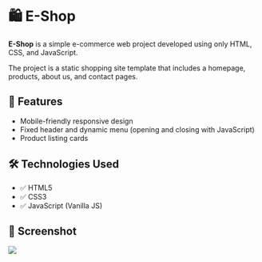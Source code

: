 # 🛍️ E-Shop

**E-Shop** is a simple e-commerce web project developed using only HTML, CSS, and JavaScript.

The project is a static shopping site template that includes a homepage, products, about us, and contact pages.

## 🚀 Features

- Mobile-friendly responsive design
- Fixed header and dynamic menu (opening and closing with JavaScript)
- Product listing cards

## 🛠️ Technologies Used

- ✅ HTML5
- ✅ CSS3
- ✅ JavaScript (Vanilla JS)

## 📸 Screenshot

<img src="eshop.gif" />
